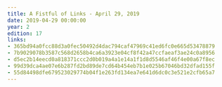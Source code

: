 ```yaml
---
title: A Fistful of Links - April 29, 2019
date: 2019-04-29 00:00:00
year: 2
edition: 17
links:
- 365bd94a0fcc88d3a0fec50492d4dac794caf47969c41ed6fc0e665d53478879
- 7b9029078b3587c568d2658b4ca6a3923e04cf8f42a47ccfaeaf3ae24c0a8956
- d5ec2b14eecd0a818371ccc2d0b019a4a1e14a1f1d8d5546af46f4e00a67f8ec
- 99d39dca4ae07e6b287fd2bd89de7cd64b454eb7b1e025b67046bd32dfad155f
- 55d84498dfe679523029774b04f1e263fd134ea7e641d6dc0c3e521e2cfb65a7
---
```

